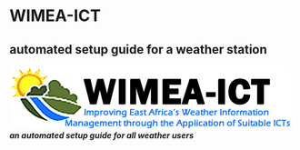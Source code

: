 # WIMEA-ICT</br>
## automated setup guide for a weather station</br>
![the_pic logo](images/WIMEA.png)</br>
***an automated setup guide for all weather users***
